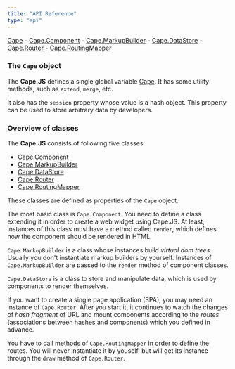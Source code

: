 ```yaml
---
title: "API Reference"
type: "api"
---
```


[Cape](./cape) -
[Cape.Component](./component) -
[Cape.MarkupBuilder](./markup_builder) -
[Cape.DataStore](./data_store) -
[Cape.Router](./router) -
[Cape.RoutingMapper](./routing_mapper)

### The `Cape` object

The **Cape.JS** defines a single global variable [Cape](./cape).
It has some utility methods, such as `extend`, `merge`, etc.

It also has the `session` property whose value is a hash object.
This property can be used to store arbitrary data by developers.

### Overview of classes

The **Cape.JS** consists of following five classes:

* [Cape.Component](./component)
* [Cape.MarkupBuilder](./markup_builder)
* [Cape.DataStore](./data_store)
* [Cape.Router](./router)
* [Cape.RoutingMapper](./routing_mapper)

These classes are defined as properties of the `Cape` object.

The most basic class is `Cape.Component`.
You need to define a class extending it in order to create a web widget using Cape.JS.
At least, instances of this class must have a method called `render`, which defines
how the component should be rendered in HTML.

`Cape.MarkupBuilder` is a class whose instances build *virtual dom trees.*
Usually you don't instantiate markup builders by yourself.
Instances of `Cape.MarkupBuilder` are passed to the `render` method of
component classes.

`Cape.DataStore` is a class to store and manipulate data, which is used by
components to render themselves.

If you want to create a single page application (SPA), you may need an instance of `Cape.Router`.
After you start it, it continues to watch the changes of *hash fragment* of URL
and mount components according to the *routes*
(associations between hashes and components) which you defined in advance.

You have to call methods of `Cape.RoutingMapper` in order to define the routes.
You will never instantiate it by youself, but will get its instance through the `draw`
method of `Cape.Router`.
